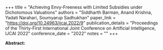 +++
title = "Achieving Envy-Freeness with Limited Subsidies under Dichotomous Valuations"
authors = "Siddharth Barman, Anand Krishna, Yadati Narahari, Soumyarup Sadhukhan"
paper_link = "https://doi.org/10.24963/ijcai.2022/9"
publication_details = "Proceedings of the Thirty-First International Joint Conference on Artificial Intelligence,  IJCAI 2022"
conference_date = "2022"
notes = ""
+++

<b>Abstract:</b>
